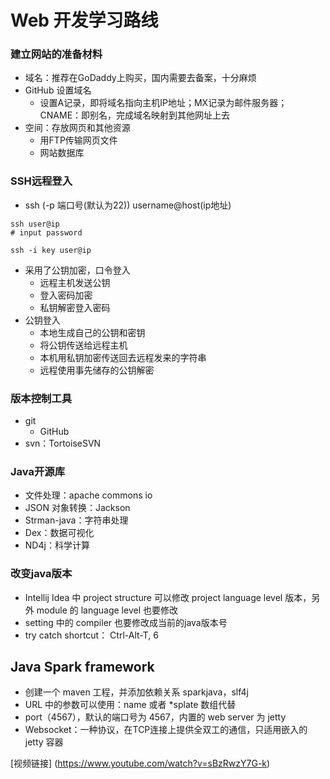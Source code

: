 Web 开发学习路线
=======

### 建立网站的准备材料
* 域名：推荐在GoDaddy上购买，国内需要去备案，十分麻烦
* GitHub 设置域名
  * 设置A记录，即将域名指向主机IP地址；MX记录为邮件服务器；CNAME：即别名，完成域名映射到其他网址上去
* 空间：存放网页和其他资源
  * 用FTP传输网页文件
  * 网站数据库

### SSH远程登入
* ssh (-p 端口号(默认为22)) username@host(ip地址) 
```
ssh user@ip
# input password

ssh -i key user@ip
```
* 采用了公钥加密，口令登入
  * 远程主机发送公钥
  * 登入密码加密
  * 私钥解密登入密码
* 公钥登入
  * 本地生成自己的公钥和密钥
  * 将公钥传送给远程主机
  * 本机用私钥加密传送回去远程发来的字符串
  * 远程使用事先储存的公钥解密

### 版本控制工具
* git
    * GitHub
* svn：TortoiseSVN

### Java开源库
* 文件处理：apache commons io
* JSON 对象转换：Jackson
* Strman-java：字符串处理
* Dex：数据可视化
* ND4j：科学计算

### 改变java版本
* Intellij Idea 中 project structure 可以修改 project language level 版本，另外 module 的 language level 也要修改
* setting 中的 compiler 也要修改成当前的java版本号
* try catch shortcut： Ctrl-Alt-T, 6


## Java Spark framework
* 创建一个 maven 工程，并添加依赖关系 sparkjava，slf4j
* URL 中的参数可以使用：name 或者 *splate 数组代替
* port（4567），默认的端口号为 4567，内置的 web server 为 jetty
* Websocket：一种协议，在TCP连接上提供全双工的通信，只适用嵌入的 jetty 容器

[视频链接] (https://www.youtube.com/watch?v=sBzRwzY7G-k)
